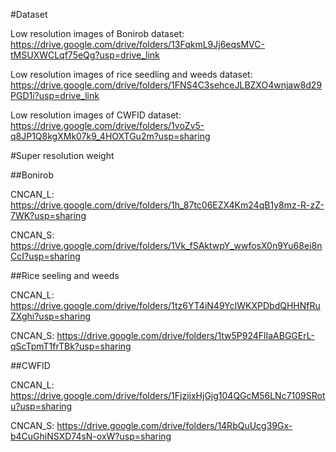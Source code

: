 #Dataset

  Low resolution images of Bonirob dataset: https://drive.google.com/drive/folders/13FqkmL9Jj6eqsMVC-tMSUXWCLqf75eQg?usp=drive_link
 
  Low resolution images of rice seedling and weeds dataset: https://drive.google.com/drive/folders/1FNS4C3sehceJLBZXO4wnjaw8d29PGD1i?usp=drive_link
 
  Low resolution images of CWFID dataset: https://drive.google.com/drive/folders/1voZv5-q8JP1Q8kgXMk07k9_4HOXTGu2m?usp=sharing


#Super resolution weight

  ##Bonirob

  CNCAN_L: https://drive.google.com/drive/folders/1h_87tc06EZX4Km24qB1y8mz-R-zZ-7WK?usp=sharing

  CNCAN_S: https://drive.google.com/drive/folders/1Vk_fSAktwpY_wwfosX0n9Yu68ei8nCcI?usp=sharing
  

  ##Rice seeling and weeds

  CNCAN_L: https://drive.google.com/drive/folders/1tz6YT4iN49YcIWKXPDbdQHHNfRuZXghi?usp=sharing

  CNCAN_S: https://drive.google.com/drive/folders/1tw5P924FlIaABGGErL-qScTpmT1frTBk?usp=sharing
  

  ##CWFID

  CNCAN_L: https://drive.google.com/drive/folders/1FjzijxHjGjg104QGcM56LNc7109SRotu?usp=sharing

  CNCAN_S: https://drive.google.com/drive/folders/14RbQuUcg39Gx-b4CuGhiNSXD74sN-oxW?usp=sharing
